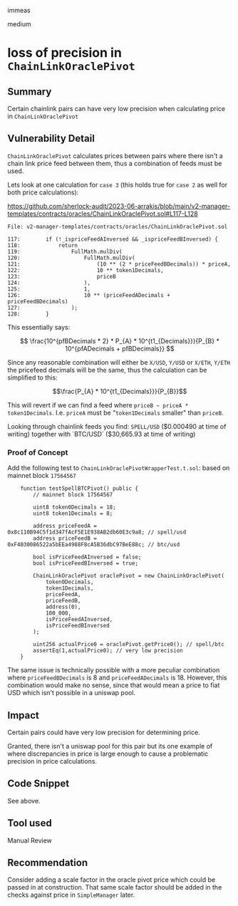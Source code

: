 immeas

medium

# loss of precision in `ChainLinkOraclePivot`

## Summary
Certain chainlink pairs can have very low precision when calculating price in `ChainLinkOraclePivot`

## Vulnerability Detail
`ChainLinkOraclePivot` calculates prices between pairs where there isn't a chain link price feed between them, thus a combination of feeds must be used.

Lets look at one calculation for `case 3` (this holds true for `case 2` as well for both price calculations):

https://github.com/sherlock-audit/2023-06-arrakis/blob/main/v2-manager-templates/contracts/oracles/ChainLinkOraclePivot.sol#L117-L128
```solidity
File: v2-manager-templates/contracts/oracles/ChainLinkOraclePivot.sol

117:        if (!_ispriceFeedAInversed && _ispriceFeedBInversed) {
118:            return
119:                FullMath.mulDiv(
120:                    FullMath.mulDiv(
121:                        (10 ** (2 * priceFeedBDecimals)) * priceA,
122:                        10 ** token1Decimals,
123:                        priceB
124:                    ),
125:                    1,
126:                    10 ** (priceFeedADecimals + priceFeedBDecimals)
127:                );
128:        }
```

This essentially says:

$$
\frac{10^{pfBDecimals * 2} * P_{A} * 10^{t1_{Decimals}}}{P_{B} * 10^{pfADecimals + pfBDecimals}}
$$

Since any reasonable combination will either be `X/USD`, `Y/USD` or `X/ETH`, `Y/ETH` the pricefeed decimals will be the same, thus the calculation can be simplified to this:

$$\frac{P_{A} * 10^{t1_{Decimals}}}{P_{B}}$$

This will revert if we can find a feed where `priceB ~ priceA * token1Decimals`. I.e. `priceA` must be "`token1Decimals` smaller" than `priceB`.

Looking through chainlink feeds you find: `SPELL/USD` ($0.000490 at time of writing) together with `BTC/USD` ($30,665.93 at time of writing) 

### Proof of Concept

Add the following test to `ChainLinkOraclePivotWrapperTest.t.sol`: based on mainnet block `17564567`
```solidity
    function testSpellBTCPivot() public {
        // mainnet block 17564567

        uint8 token0Decimals = 18;
        uint8 token1Decimals = 8;

        address priceFeedA = 0x8c110B94C5f1d347fAcF5E1E938AB2db60E3c9a8; // spell/usd
        address priceFeedB = 0xF4030086522a5bEEa4988F8cA5B36dbC97BeE88c; // btc/usd
        
        bool isPriceFeedAInversed = false;
        bool isPriceFeedBInversed = true;

        ChainLinkOraclePivot oraclePivot = new ChainLinkOraclePivot(
            token0Decimals,
            token1Decimals,
            priceFeedA,
            priceFeedB,
            address(0),
            100_000,
            isPriceFeedAInversed,
            isPriceFeedBInversed
        );

        uint256 actualPrice0 = oraclePivot.getPrice0(); // spell/btc
        assertEq(1,actualPrice0); // very low precision
    }
```

The same issue is technically possible with a more peculiar combination where `priceFeedBDecimals` is 8 and `priceFeedADecimals` is 18. However, this combination would make no sense, since that would mean a price to fiat USD which isn't possible in a uniswap pool.

## Impact
Certain pairs could have very low precision for determining price.

Granted, there isn't a uniswap pool for this pair but its one example of where discrepancies in price is large enough to cause a problematic precision in price calculations.

## Code Snippet
See above.

## Tool used
Manual Review

## Recommendation
Consider adding a scale factor in the oracle pivot price which could be passed in at construction. That same scale factor should be added in the checks against price in `SimpleManager` later.